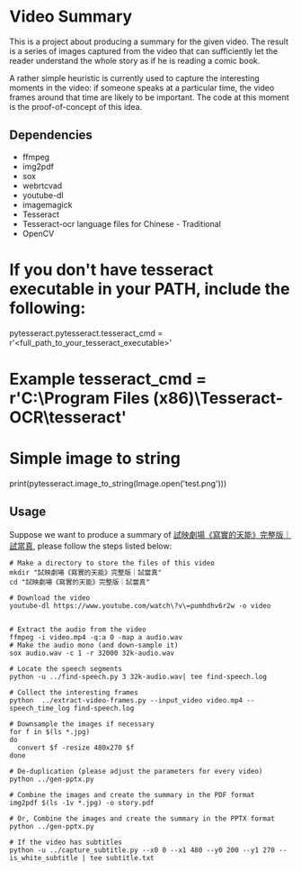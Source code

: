 # Video Summary

This is a project about producing a summary for the given video. The result is a series of images captured from the video that can sufficiently let the reader understand the whole story as if he is reading a comic book.

A rather simple heuristic is currently used to capture the interesting moments in the video: if someone speaks at a particular time, the video frames around that time are likely to be important. The code at this moment is the proof-of-concept of this idea.

## Dependencies

+ ffmpeg
+ img2pdf
+ sox
+ webrtcvad
+ youtube-dl
+ imagemagick
+ Tesseract
+ Tesseract-ocr language files for Chinese - Traditional
+ OpenCV

# If you don't have tesseract executable in your PATH, include the following:
pytesseract.pytesseract.tesseract_cmd = r'<full_path_to_your_tesseract_executable>'
# Example tesseract_cmd = r'C:\Program Files (x86)\Tesseract-OCR\tesseract'

# Simple image to string
print(pytesseract.image_to_string(Image.open('test.png')))

## Usage
Suppose we want to produce a summary of
[試映劇場《寫實的天能》完整版｜試當真](https://www.youtube.com/watch?v=pumhdhv6r2w), please follow the steps listed below:

```
# Make a directory to store the files of this video
mkdir "試映劇場《寫實的天能》完整版｜試當真"
cd "試映劇場《寫實的天能》完整版｜試當真"

# Download the video
youtube-dl https://www.youtube.com/watch\?v\=pumhdhv6r2w -o video


# Extract the audio from the video
ffmpeg -i video.mp4 -q:a 0 -map a audio.wav
# Make the audio mono (and down-sample it)
sox audio.wav -c 1 -r 32000 32k-audio.wav 

# Locate the speech segments          
python -u ../find-speech.py 3 32k-audio.wav| tee find-speech.log

# Collect the interesting frames
python  ../extract-video-frames.py --input_video video.mp4 --speech_time_log find-speech.log

# Downsample the images if necessary
for f in $(ls *.jpg)
do
  convert $f -resize 480x270 $f
done

# De-duplication (please adjust the parameters for every video)
python ../gen-pptx.py

# Combine the images and create the summary in the PDF format
img2pdf $(ls -1v *.jpg) -o story.pdf

# Or, Combine the images and create the summary in the PPTX format
python ../gen-pptx.py

# If the video has subtitles
python -u ../capture_subtitle.py --x0 0 --x1 480 --y0 200 --y1 270 --is_white_subtitle | tee subtitle.txt
```
